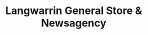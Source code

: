 ---
title: "Langwarrin General Store & Newsagency"
url: /langwarrin/langwarrin-general-store-and-newsagency/
shop: convenience
---